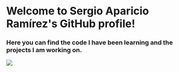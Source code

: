 # Welcome to Sergio Aparicio Ramírez's GitHub profile! 

### Here you can find the code I have been learning and the projects I am working on.

![](https://unsplash.com/es/fotos/bUM4weg0RSI)
<!--
**alhkam/Alhkam** is a ✨ _special_ ✨ repository because its `README.md` (this file) appears on your GitHub profile.

Here are some ideas to get you started:

- 🔭 I’m currently working on ...
- 🌱 I’m currently learning ...
- 👯 I’m looking to collaborate on ...
- 🤔 I’m looking for help with ...
- 💬 Ask me about ...
- 📫 How to reach me: ...
- 😄 Pronouns: ...
- ⚡ Fun fact: ...
-->
